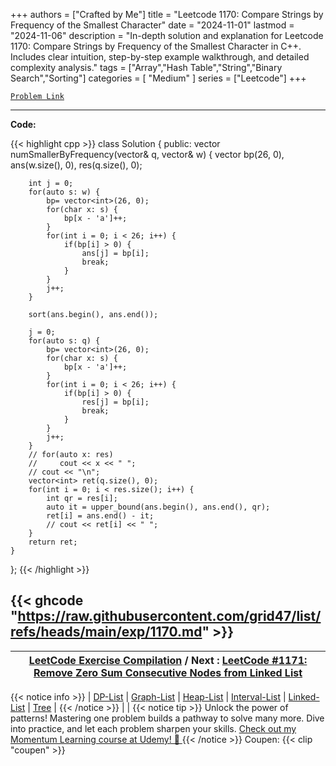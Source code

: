 
+++
authors = ["Crafted by Me"]
title = "Leetcode 1170: Compare Strings by Frequency of the Smallest Character"
date = "2024-11-01"
lastmod = "2024-11-06"
description = "In-depth solution and explanation for Leetcode 1170: Compare Strings by Frequency of the Smallest Character in C++. Includes clear intuition, step-by-step example walkthrough, and detailed complexity analysis."
tags = ["Array","Hash Table","String","Binary Search","Sorting"]
categories = [
    "Medium"
]
series = ["Leetcode"]
+++



[`Problem Link`](https://leetcode.com/problems/compare-strings-by-frequency-of-the-smallest-character/description/)

---
**Code:**

{{< highlight cpp >}}
class Solution {
public:
    vector<int> numSmallerByFrequency(vector<string>& q, vector<string>& w) {
        vector<int> bp(26, 0), ans(w.size(), 0), res(q.size(), 0);
        
        int j = 0;
        for(auto s: w) {
            bp= vector<int>(26, 0);
            for(char x: s) {
                bp[x - 'a']++;
            }
            for(int i = 0; i < 26; i++) {
                if(bp[i] > 0) {
                    ans[j] = bp[i];
                    break;
                }
            }
            j++;
        }
        
        sort(ans.begin(), ans.end());
        
        j = 0;
        for(auto s: q) {
            bp= vector<int>(26, 0);
            for(char x: s) {
                bp[x - 'a']++;
            }
            for(int i = 0; i < 26; i++) {
                if(bp[i] > 0) {
                    res[j] = bp[i];
                    break;
                }
            }
            j++;
        }
        // for(auto x: res)
        //     cout << x << " ";
        // cout << "\n";        
        vector<int> ret(q.size(), 0);
        for(int i = 0; i < res.size(); i++) {
            int qr = res[i];
            auto it = upper_bound(ans.begin(), ans.end(), qr);
            ret[i] = ans.end() - it;
            // cout << ret[i] << " ";
        }
        return ret;
    }
};
{{< /highlight >}}

{{< ghcode "https://raw.githubusercontent.com/grid47/list/refs/heads/main/exp/1170.md" >}}
---

| [LeetCode Exercise Compilation](https://grid47.xyz/leetcode/) / Next : [LeetCode #1171: Remove Zero Sum Consecutive Nodes from Linked List](https://grid47.xyz/posts/leetcode_1171) |
| --- |
{{< notice info >}}
| [DP-List](https://grid47.xyz/lists/dp/) | [Graph-List](https://grid47.xyz/lists/graph/) | [Heap-List](https://grid47.xyz/lists/heap/) | [Interval-List](https://grid47.xyz/lists/interval/) | [Linked-List](https://grid47.xyz/lists/ll/) | [Tree](https://grid47.xyz/lists/tree/) |
{{< /notice >}}
| |
{{< notice tip >}}
Unlock the power of patterns! Mastering one problem builds a pathway to solve many more. Dive into practice, and let each problem sharpen your skills. [Check out my Momentum Learning course at Udemy! 🚀 ](https://www.udemy.com/course/algorithms-and-data-structures-in-cpp/)
{{< /notice >}}
Coupen: {{< clip "coupen" >}}
